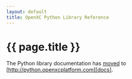 ```yaml
---
layout: default
title: OpenXC Python Library Reference
---
```


<div class="page-header">
    <h1>{{ page.title }}</h1>
</div>

The Python library documentation has [moved][docs] to
[http://python.openxcplatform.com][docs].

[docs]: http://python.openxcplatform.com

